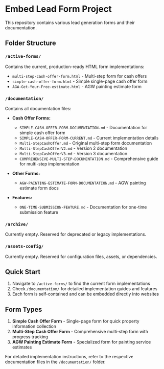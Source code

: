 # Embed Lead Form Project

This repository contains various lead generation forms and their documentation.

## Folder Structure

### `/active-forms/`
Contains the current, production-ready HTML form implementations:
- `multi-step-cash-offer-form.html` - Multi-step form for cash offers
- `simple-cash-offer-form.html` - Simple single-page cash offer form
- `AGW-Get-Your-Free-estimate.html` - AGW painting estimate form

### `/documentation/`
Contains all documentation files:
- **Cash Offer Forms:**
  - `SIMPLE-CASH-OFFER-FORM-DOCUMENTATION.md` - Documentation for simple cash offer form
  - `SIMPLE-CASH-OFFER-FORM-CURRENT.md` - Current implementation details
  - `Multi-StepCashOffer.md` - Original multi-step form documentation
  - `Multi-StepCashOfferV2.md` - Version 2 documentation
  - `Multi-StepCashOfferV3.md` - Version 3 documentation
  - `COMPREHENSIVE-MULTI-STEP-DOCUMENTATION.md` - Comprehensive guide for multi-step implementation
  
- **Other Forms:**
  - `AGW-PAINTING-ESTIMATE-FORM-DOCUMENTATION.md` - AGW painting estimate form docs
  
- **Features:**
  - `ONE-TIME-SUBMISSION-FEATURE.md` - Documentation for one-time submission feature

### `/archive/`
Currently empty. Reserved for deprecated or legacy implementations.

### `/assets-config/`
Currently empty. Reserved for configuration files, assets, or dependencies.

## Quick Start

1. Navigate to `/active-forms/` to find the current form implementations
2. Check `/documentation/` for detailed implementation guides and features
3. Each form is self-contained and can be embedded directly into websites

## Form Types

1. **Simple Cash Offer Form** - Single-page form for quick property information collection
2. **Multi-Step Cash Offer Form** - Comprehensive multi-step form with progress tracking
3. **AGW Painting Estimate Form** - Specialized form for painting service estimates

For detailed implementation instructions, refer to the respective documentation files in the `/documentation/` folder.